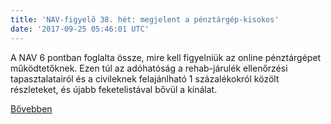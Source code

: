 ```yaml
---
title: 'NAV-figyelő 38. hét: megjelent a pénztárgép-kisokos'
date: '2017-09-25 05:46:01 UTC'
---
```


A NAV 6 pontban foglalta össze, mire kell figyelniük az online pénztárgépet működtetőknek. Ezen túl az adóhatóság a rehab-járulék ellenőrzési tapasztalatairól és a civileknek felajánlható 1 százalékokról közölt részleteket, és újabb feketelistával bővül a kínálat.


[Bővebben](http://ift.tt/2yn8gjk)
